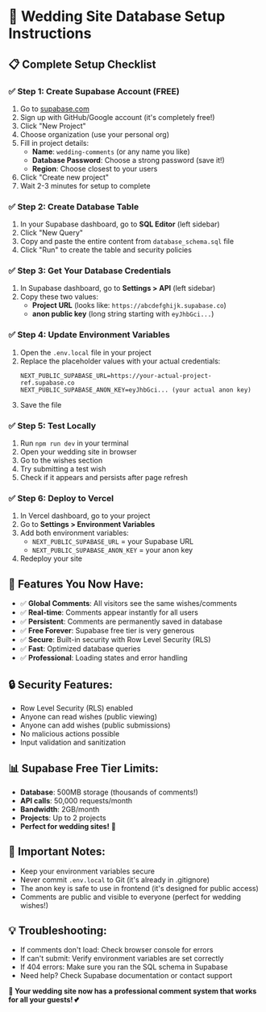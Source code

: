 # 🌟 Wedding Site Database Setup Instructions

## 📋 **Complete Setup Checklist**

### ✅ **Step 1: Create Supabase Account (FREE)**
1. Go to [supabase.com](https://supabase.com)
2. Sign up with GitHub/Google account (it's completely free!)
3. Click "New Project"
4. Choose organization (use your personal org)
5. Fill in project details:
   - **Name**: `wedding-comments` (or any name you like)
   - **Database Password**: Choose a strong password (save it!)
   - **Region**: Choose closest to your users
6. Click "Create new project"
7. Wait 2-3 minutes for setup to complete

### ✅ **Step 2: Create Database Table**
1. In your Supabase dashboard, go to **SQL Editor** (left sidebar)
2. Click "New Query"
3. Copy and paste the entire content from `database_schema.sql` file
4. Click "Run" to create the table and security policies

### ✅ **Step 3: Get Your Database Credentials**
1. In Supabase dashboard, go to **Settings > API** (left sidebar)
2. Copy these two values:
   - **Project URL** (looks like: `https://abcdefghijk.supabase.co`)
   - **anon public key** (long string starting with `eyJhbGci...`)

### ✅ **Step 4: Update Environment Variables**
1. Open the `.env.local` file in your project
2. Replace the placeholder values with your actual credentials:
   ```
   NEXT_PUBLIC_SUPABASE_URL=https://your-actual-project-ref.supabase.co
   NEXT_PUBLIC_SUPABASE_ANON_KEY=eyJhbGci... (your actual anon key)
   ```
3. Save the file

### ✅ **Step 5: Test Locally**
1. Run `npm run dev` in your terminal
2. Open your wedding site in browser
3. Go to the wishes section
4. Try submitting a test wish
5. Check if it appears and persists after page refresh

### ✅ **Step 6: Deploy to Vercel**
1. In Vercel dashboard, go to your project
2. Go to **Settings > Environment Variables**
3. Add both environment variables:
   - `NEXT_PUBLIC_SUPABASE_URL` = your Supabase URL
   - `NEXT_PUBLIC_SUPABASE_ANON_KEY` = your anon key
4. Redeploy your site

## 🎉 **Features You Now Have:**
- ✅ **Global Comments**: All visitors see the same wishes/comments
- ✅ **Real-time**: Comments appear instantly for all users
- ✅ **Persistent**: Comments are permanently saved in database
- ✅ **Free Forever**: Supabase free tier is very generous
- ✅ **Secure**: Built-in security with Row Level Security (RLS)
- ✅ **Fast**: Optimized database queries
- ✅ **Professional**: Loading states and error handling

## 🔒 **Security Features:**
- Row Level Security (RLS) enabled
- Anyone can read wishes (public viewing)
- Anyone can add wishes (public submissions)
- No malicious actions possible
- Input validation and sanitization

## 📊 **Supabase Free Tier Limits:**
- **Database**: 500MB storage (thousands of comments!)
- **API calls**: 50,000 requests/month
- **Bandwidth**: 2GB/month
- **Projects**: Up to 2 projects
- **Perfect for wedding sites!** 🎊

## 🚨 **Important Notes:**
- Keep your environment variables secure
- Never commit `.env.local` to Git (it's already in .gitignore)
- The anon key is safe to use in frontend (it's designed for public access)
- Comments are public and visible to everyone (perfect for wedding wishes!)

## 💡 **Troubleshooting:**
- If comments don't load: Check browser console for errors
- If can't submit: Verify environment variables are set correctly
- If 404 errors: Make sure you ran the SQL schema in Supabase
- Need help? Check Supabase documentation or contact support

**🎉 Your wedding site now has a professional comment system that works for all your guests! 💕**
